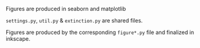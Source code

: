Figures are produced in seaborn and matplotlib

`settings.py`, `util.py` & `extinction.py` are shared files.

Figures are produced by the corresponding `figure*.py` file and finalized in inkscape.